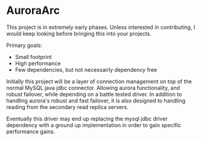 # AuroraArc
This project is in extremely early phases.  Unless interested in contributing, I would keep looking before bringing this into your projects.

Primary goals:
* Small footprint
* High performance
* Few dependencies, but not necessairly dependency free

Initially this project will be a layer of connection management on top of the normal MySQL java jdbc connector.  Allowing aurora functionality, and robust failover, while depending on a battle tested driver.  In addition to handling aurora's robust and fast failover, it is also designed to handling reading from the secondary read replica servers.

Eventually this driver may end up replacing the mysql jdbc driver dependency with a ground up implementation in order to gain specific performance gains.
